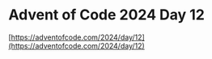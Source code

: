 # Advent of Code 2024 Day 12

[https://adventofcode.com/2024/day/12](https://adventofcode.com/2024/day/12)